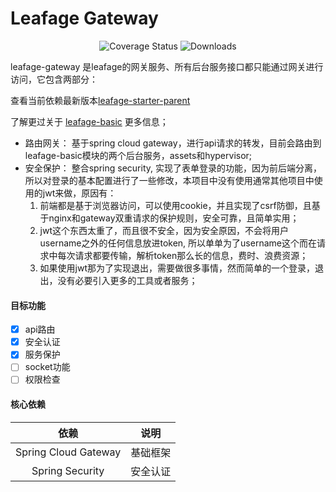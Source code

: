 # Leafage Gateway

<p align="center">
 <img src="https://img.shields.io/badge/Spring%20Cloud-2020.0.2-green.svg" alt="Coverage Status">
 <img src="https://img.shields.io/badge/Spring%20Boot-2.4.4-green.svg" alt="Downloads">
</p>

leafage-gateway 是leafage的网关服务、所有后台服务接口都只能通过网关进行访问，它包含两部分：

查看当前依赖最新版本[leafage-starter-parent](https://github.com/little3201/leafage-starter-parent)

了解更过关于 [leafage-basic](https://github.com/little3201/leafage-basic) 更多信息；

- 路由网关： 基于spring cloud gateway，进行api请求的转发，目前会路由到leafage-basic模块的两个后台服务，assets和hypervisor;
- 安全保护： 整合spring security, 实现了表单登录的功能，因为前后端分离，所以对登录的基本配置进行了一些修改，本项目中没有使用通常其他项目中使用的jwt来做，原因有：
    1. 前端都是基于浏览器访问，可以使用cookie，并且实现了csrf防御，且基于nginx和gateway双重请求的保护规则，安全可靠，且简单实用；
    2. jwt这个东西太重了，而且很不安全，因为安全原因，不会将用户username之外的任何信息放进token, 所以单单为了username这个而在请求中每次请求都要传输，解析token那么长的信息，费时、浪费资源；
    3. 如果使用jwt那为了实现退出，需要做很多事情，然而简单的一个登录，退出，没有必要引入更多的工具或者服务；

#### 目标功能

- [x] api路由
- [x] 安全认证
- [x] 服务保护
- [ ] socket功能
- [ ] 权限检查

#### 核心依赖

|               依赖               |           说明            |
|:-------------------------------:|:-------------------------:|
|      Spring Cloud Gateway       |          基础框架          |
|         Spring Security         |          安全认证          |

